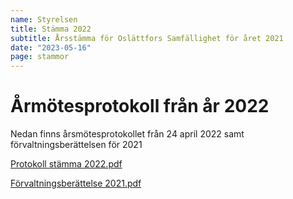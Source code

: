```yaml
---
name: Styrelsen
title: Stämma 2022
subtitle: Årsstämma för Oslättfors Samfällighet för året 2021
date: "2023-05-16"
page: stammor
---
```


# Årmötesprotokoll från år 2022

Nedan finns årsmötesprotokollet från 24 april 2022 samt förvaltningsberättelsen för 2021

<a href="/assets/files/Protokoll stämma 2022.pdf" target="_blank" class="btn btn-outline-dark"><i class="fa fa-file-pdf fa-xl"></i> Protokoll stämma 2022.pdf</a>

<a href="/assets/files/Förvaltningsberättelse Osl 2021.pdf" target="_blank" class="btn btn-outline-dark"><i class="fa fa-file-pdf fa-xl"></i> Förvaltningsberättelse 2021.pdf</a>